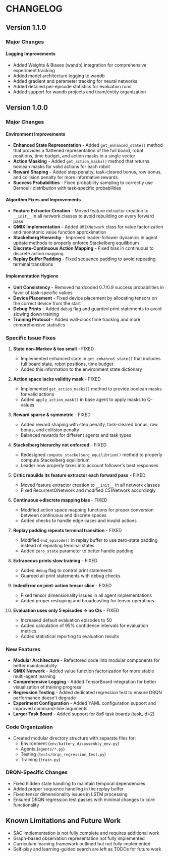 # CHANGELOG

## Version 1.1.0

### Major Changes

#### Logging Improvements
- Added Weights & Biases (wandb) integration for comprehensive experiment tracking
- Added model architecture logging to wandb
- Added gradient and parameter tracking for neural networks
- Added detailed per-episode statistics for evaluation runs
- Added support for wandb projects and team/entity organization

## Version 1.0.0

### Major Changes

#### Environment Improvements
- **Enhanced State Representation** - Added `get_enhanced_state()` method that provides a flattened representation of the full board, robot positions, time budget, and action masks in a single vector
- **Action Masking** - Added `get_action_masks()` method that returns boolean masks for valid actions for each robot
- **Reward Shaping** - Added step penalty, task-cleared bonus, row bonus, and collision penalty for more informative rewards
- **Success Probabilities** - Fixed probability sampling to correctly use Bernoulli distribution with task-specific probabilities

#### Algorithm Fixes and Improvements
- **Feature Extractor Creation** - Moved feature extractor creation to `__init__` in all network classes to avoid rebuilding on every forward pass
- **QMIX Implementation** - Added `QMIXNetwork` class for value factorization and monotonic value function approximation
- **Stackelberg Hierarchy** - Improved leader-follower dynamics in agent update methods to properly enforce Stackelberg equilibrium
- **Discrete-Continuous Action Mapping** - Fixed bias in continuous to discrete action mapping
- **Replay Buffer Padding** - Fixed sequence padding to avoid repeating terminal transitions

#### Implementation Hygiene
- **Unit Consistency** - Removed hardcoded 0.7/0.9 success probabilities in favor of task-specific values
- **Device Placement** - Fixed device placement by allocating tensors on the correct device from the start
- **Debug Prints** - Added `debug` flag and guarded print statements to avoid slowing down training
- **Training Protocol** - Added wall-clock time tracking and more comprehensive statistics

### Specific Issue Fixes

1. **State non-Markov & too small** - FIXED 
   - Implemented enhanced state in `get_enhanced_state()` that includes full board state, robot positions, time budget
   - Added this information to the environment state dictionary

2. **Action space lacks validity mask** - FIXED
   - Implemented `get_action_masks()` method to provide boolean masks for valid actions
   - Added `apply_action_mask()` in base agent to apply masks to Q-values

3. **Reward sparse & symmetric** - FIXED
   - Added reward shaping with step penalty, task-cleared bonus, row bonus, and collision penalty
   - Balanced rewards for different agents and task types

4. **Stackelberg hierarchy not enforced** - FIXED
   - Redesigned `compute_stackelberg_equilibrium()` method to properly compute Stackelberg equilibrium
   - Leader now properly takes into account follower's best responses

5. **Critic rebuilds its feature extractor each forward pass** - FIXED
   - Moved feature extractor creation to `__init__` in all network classes
   - Fixed RecurrentQNetwork and modified C51Network accordingly

6. **Continuous→discrete mapping bias** - FIXED
   - Modified action space mapping functions for proper conversion between continuous and discrete spaces
   - Added checks to handle edge cases and invalid actions

7. **Replay padding repeats terminal transition** - FIXED
   - Modified `end_episode()` in replay buffer to use zero-state padding instead of repeating terminal states
   - Added `zero_state` parameter to better handle padding

8. **Extraneous prints slow training** - FIXED
   - Added `debug` flag to control print statements
   - Guarded all print statements with debug checks

9. **IndexError on joint-action tensor slice** - FIXED
   - Fixed tensor dimensionality issues in all agent implementations
   - Added proper reshaping and broadcasting for tensor operations

10. **Evaluation uses only 5 episodes → no CIs** - FIXED
    - Increased default evaluation episodes to 50
    - Added calculation of 95% confidence intervals for evaluation metrics
    - Added statistical reporting to evaluation results

### New Features

- **Modular Architecture** - Refactored code into modular components for better maintainability
- **QMIX Network** - Added value function factorization for more stable multi-agent learning
- **Comprehensive Logging** - Added TensorBoard integration for better visualization of training progress
- **Regression Testing** - Added dedicated regression test to ensure DRQN performance doesn't degrade
- **Experiment Configuration** - Added YAML configuration support and improved command-line arguments
- **Larger Task Board** - Added support for 8x6 task boards (task_id=2)

### Code Organization

- Created modular directory structure with separate files for:
  - Environment (`env/battery_disassembly_env.py`)
  - Agents (`agents/*.py`)
  - Testing (`tests/drqn_regression_test.py`)
  - Training (`train.py`)

### DRQN-Specific Changes

- Fixed hidden state handling to maintain temporal dependencies
- Added proper sequence handling in the replay buffer
- Fixed tensor dimensionality issues in LSTM processing
- Ensured DRQN regression test passes with minimal changes to core functionality

## Known Limitations and Future Work

- SAC implementation is not fully complete and requires additional work
- Graph-based observation representation not fully implemented
- Curriculum learning framework outlined but not fully implemented
- Self-play and learning-guided search are left as TODOs for future work